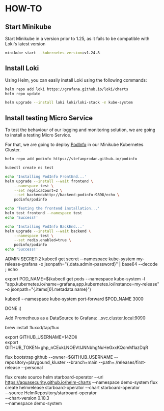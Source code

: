 # HOW-TO

## Start Minikube

Start Minikube in a version prior to 1.25, as it fails to be compatible with Loki's latest version

```sh
minikube start --kubernetes-version=v1.24.8
```

## Install Loki

Using Helm, you can easily install Loki using the following commands:

```sh
helm repo add loki https://grafana.github.io/loki/charts
helm repo update

helm upgrade --install loki loki/loki-stack -n kube-system
```

## Install testing Micro Service

To test the behaviour of our logging and monitoring solution, we are going to install a testing Micro Service.

For that, we are going to deploy [PodInfo](https://stefanprodan.github.io/podinfo) in our Minikube Kubernetes Cluster.

```sh
helm repo add podinfo https://stefanprodan.github.io/podinfo

kubectl create ns test

echo 'Installing PodInfo FrontEnd...'
helm upgrade --install --wait frontend \
    --namespace test \
    --set replicaCount=2 \
    --set backend=http://backend-podinfo:9898/echo \
    podinfo/podinfo

echo 'Testing the frontend installation...'
helm test frontend --namespace test
echo 'Success!'

echo 'Installing PodInfo BackEnd...'
helm upgrade --install --wait backend \
    --namespace test \
    --set redis.enabled=true \
    podinfo/podinfo
echo 'Success!'
```

ADMIN SECRET:2
kubectl get secret --namespace kube-system my-release-grafana -o jsonpath="{.data.admin-password}" | base64 --decode ; echo

export POD_NAME=$(kubectl get pods --namespace kube-system -l "app.kubernetes.io/name=grafana,app.kubernetes.io/instance=my-release" -o jsonpath="{.items[0].metadata.name}")

kubectl --namespace kube-system port-forward $POD_NAME 3000

DONE :)

Add Prometheus as a DataSource to Grafana:
<svc-name>.<namespace>.svc.cluster.local:9090

brew install fluxcd/tap/flux

export GITHUB_USERNAME=14ZOli \
export GITHUB_TOKEN=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

flux bootstrap github --owner=$GITHUB_USERNAME --repository=playgound_kluster --branch=main --path=./releases/first-release --personal

flux create source helm starboard-operator --url https://aquasecurity.github.io/helm-charts --namespace demo-system
flux create helmrelease starboard-operator --chart starboard-operator \
 --source HelmRepository/starboard-operator \
 --chart-version 0.10.3 \
 --namespace demo-system
